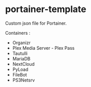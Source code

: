 # portainer-template

Custom json file for Portainer.

Containers :
- Organizr
- Plex Media Server - Plex Pass
- Tautulli
- MariaDB
- NextCloud
- PyLoad
- FileBot
- PS3Netsrv
